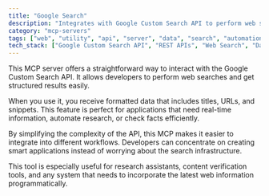 ```yaml
---
title: "Google Search"
description: "Integrates with Google Custom Search API to perform web searches and retrieve formatted results for research and fact-checking."
category: "mcp-servers"
tags: ["web", "utility", "api", "server", "data", "search", "automation", "fact-checking"]
tech_stack: ["Google Custom Search API", "REST APIs", "Web Search", "Data Retrieval", "JSON"]
---
```


This MCP server offers a straightforward way to interact with the Google Custom Search API. It allows developers to perform web searches and get structured results easily.

When you use it, you receive formatted data that includes titles, URLs, and snippets. This feature is perfect for applications that need real-time information, automate research, or check facts efficiently.

By simplifying the complexity of the API, this MCP makes it easier to integrate into different workflows. Developers can concentrate on creating smart applications instead of worrying about the search infrastructure.

This tool is especially useful for research assistants, content verification tools, and any system that needs to incorporate the latest web information programmatically.